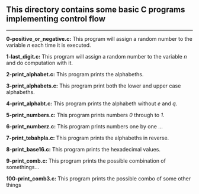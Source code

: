 ## This directory contains some basic C programs implementing control flow
---

__0-positive_or_negative.c:__ This program will assign a random number to the variable _n_ each time it is executed.  

__1-last_digit.c:__ This program will assign a random number to the variable _n_ and do computation with it.  

__2-print_alphabet.c:__ This program prints the alphabeths.  

__3-print_alphabets.c:__ This program print both the lower and upper case alphabeths.  

__4-print_alphabt.c:__ This program prints the alphabeth without _e_ and _q_.  

__5-print_numbers.c:__ This program prints numbers _0_ through to _1_.  

__6-print_numberz.c:__ This program prints numbers one by one ...  

__7-print_tebahpla.c:__ This program prints the alphabeths in reverse.  

__8-print_base16.c:__ This program prints the hexadecimal values.  

__9-print_comb.c:__ This program prints the possible combination of somethings...  

__100-print_comb3.c:__ This program prints the possible combo of some other things
